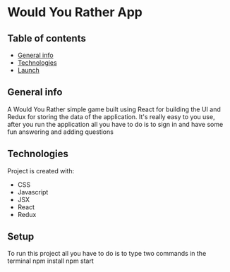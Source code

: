 # Would You Rather App

## Table of contents
* [General info](#general-info)
* [Technologies](#technologies)
* [Launch](#launch)

## General info
A Would You Rather simple game built using React for building the UI and Redux for storing the data of the application.
It's really easy to you use, after you run the application all you have to do is to sign in and have some fun answering and adding questions
	
## Technologies
Project is created with:
* CSS
* Javascript
* JSX
* React
* Redux
	
## Setup
To run this project all you have to do is to type two commands in the terminal
npm install
npm start